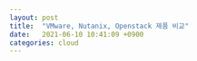 ```yaml
---
layout: post
title:  "VMware, Nutanix, Openstack 제품 비교"
date:   2021-06-10 10:41:09 +0900
categories: cloud
---
```


